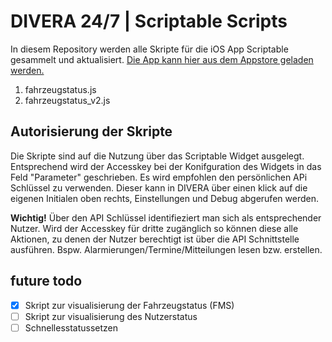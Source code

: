 # DIVERA 24/7 | Scriptable Scripts

In diesem Repository werden alle Skripte für die iOS App Scriptable gesammelt und aktualisiert.
[Die App kann hier aus dem Appstore geladen werden.](https://apps.apple.com/de/app/scriptable/id1405459188)

1. fahrzeugstatus.js
2. fahrzeugstatus_v2.js


## Autorisierung der Skripte
Die Skripte sind auf die Nutzung über das Scriptable Widget ausgelegt. Entsprechend wird der Accesskey bei der Konifguration des Widgets in das Feld "Parameter" geschrieben.
Es wird empfohlen den persönlichen APi Schlüssel zu verwenden. Dieser kann in DIVERA über einen klick auf die eigenen Initialen oben rechts, Einstellungen und Debug abgerufen werden. 

**Wichtig!**
Über den API Schlüssel identifieziert man sich als entsprechender Nutzer. Wird der Accesskey für dritte zugänglich so können diese alle Aktionen, zu denen der Nutzer berechtigt ist über die API Schnittstelle ausführen. Bspw. Alarmierungen/Termine/Mitteilungen lesen bzw. erstellen. 


## future todo
- [x] Skript zur visualisierung der Fahrzeugstatus (FMS)
- [ ] Skript zur visualisierung des Nutzerstatus
- [ ] Schnellesstatussetzen
